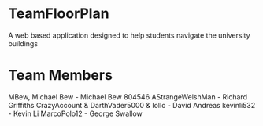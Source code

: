 # TeamFloorPlan
A web based application designed to help students navigate the university buildings

# Team Members
MBew, Michael Bew - Michael Bew 804546
AStrangeWelshMan - Richard Griffiths
CrazyAccount & DarthVader5000 & lollo - David Andreas
kevinli532 - Kevin Li
MarcoPolo12 - George Swallow
